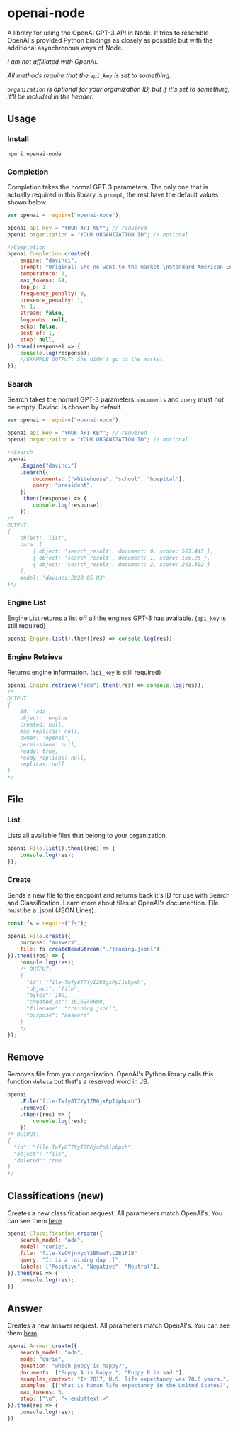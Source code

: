 # openai-node

A library for using the OpenAI GPT-3 API in Node. It tries to resemble OpenAI's provided Python bindings as closely as possible but with the additional asynchronous ways of Node.

_I am not affiliated with OpenAI._

_All methods require that the `api_key` is set to something._

_`organization` is optional for your organization ID, but if it's set to something, it'll be included in the header._

## Usage

### Install

`npm i openai-node`

### Completion

Completion takes the normal GPT-3 parameters. The only one that is actually required in this library is `prompt`, the rest have the default values shown below.

```js
var openai = require("openai-node");

openai.api_key = "YOUR API KEY"; // required
openai.organization = "YOUR ORGANIZATION ID"; // optional

//Completion
openai.Completion.create({
    engine: "davinci",
    prompt: "Original: She no went to the market.\nStandard American English:",
    temperature: 1,
    max_tokens: 64,
    top_p: 1,
    frequency_penalty: 0,
    presence_penalty: 1,
    n: 1,
    stream: false,
    logprobs: null,
    echo: false,
    best_of: 1,
    stop: null,
}).then((response) => {
    console.log(response);
    //EXAMPLE OUTPUT: She didn't go to the market.
});
```

### Search

Search takes the normal GPT-3 parameters. `documents` and `query` must not be empty. Davinci is chosen by default.

```js
var openai = require("openai-node");

openai.api_key = "YOUR API KEY"; // required
openai.organization = "YOUR ORGANIZATION ID"; // optional

//Search
openai
    .Engine("davinci")
    .search({
        documents: ["whitehouse", "school", "hospital"],
        query: "president",
    })
    .then((response) => {
        console.log(response);
    });
/*
OUTPUT:
{
	object: 'list',
	data: [
		{ object: 'search_result', document: 0, score: 563.445 },
		{ object: 'search_result', document: 1, score: 155.26 },
		{ object: 'search_result', document: 2, score: 241.302 }
	],
	model: 'davinci:2020-05-03'
}*/
```

### Engine List

Engine List returns a list off all the engines GPT-3 has available. (`api_key` is still required)

```js
openai.Engine.list().then((res) => console.log(res));
```

### Engine Retrieve

Returns engine information. (`api_key` is still required)

```js
openai.Engine.retrieve("ada").then((res) => console.log(res));
/*
OUTPUT:
{
	id: 'ada',
	object: 'engine',
	created: null,
	max_replicas: null,
	owner: 'openai',
	permissions: null,
	ready: true,
	ready_replicas: null,
	replicas: null
}
*/
```

## File

### List

Lists all available files that belong to your organization.

```js
openai.File.list().then((res) => {
    console.log(res);
});
```

### Create

Sends a new file to the endpoint and returns back it's ID for use with Search and Classification. Learn more about files at OpenAI's documention. File must be a .jsonl (JSON Lines).

```js
const fs = require("fs");

openai.File.create({
    purpose: "answers",
    file: fs.createReadStream("./traning.jsonl"),
}).then((res) => {
    console.log(res);
    /* OUTPUT: 
	{
	  "id": "file-Twfy8T7YyIZR6jxPpIipbpxh",
	  "object": "file",
	  "bytes": 140,
	  "created_at": 1616240608,
	  "filename": "training.jsonl",
	  "purpose": "answers"
	}
	*/
});
```

## Remove

Removes file from your organization. OpenAI's Python library calls this function `delete` but that's a reserved word in JS.

```js
openai
    .File("file-Twfy8T7YyIZR6jxPpIipbpxh")
    .remove()
    .then((res) => {
        console.log(res);
    });
/* OUTPUT: 
{
  "id": "file-Twfy8T7YyIZR6jxPpIipbpxh",
  "object": "file",
  "deleted": true
}
*/
```

## Classifications (new)

Creates a new classification request. All parameters match OpenAI's. You can see them [here](https://beta.openai.com/docs/api-reference/classifications/create)

```js
openai.Classification.create({
	search_model: "ada",
	model: "curie",
	file: "file-XsOVjn4yoY2BRweTtcZB1P1B"
    query: "It is a raining day :(",
    labels: ["Positive", "Negative", "Neutral"],
}).then(res => {
	console.log(res);
})
```

## Answer

Creates a new answer request. All parameters match OpenAI's. You can see them [here](https://beta.openai.com/docs/api-reference/answers/create)

```js
openai.Answer.create({
	search_model: "ada",
	mode: "curie",
	question: "which puppy is happy?",
	documents: ["Puppy A is happy.", "Puppy B is sad."],
	examples_context: "In 2017, U.S. life expectancy was 78.6 years.",
	examples: [["What is human life expectancy in the United States?", "78 years."]],
	max_tokens: 5,
	stop: ["\n", "<|endoftext|>"
}).then(res => {
	console.log(res);
})
```
